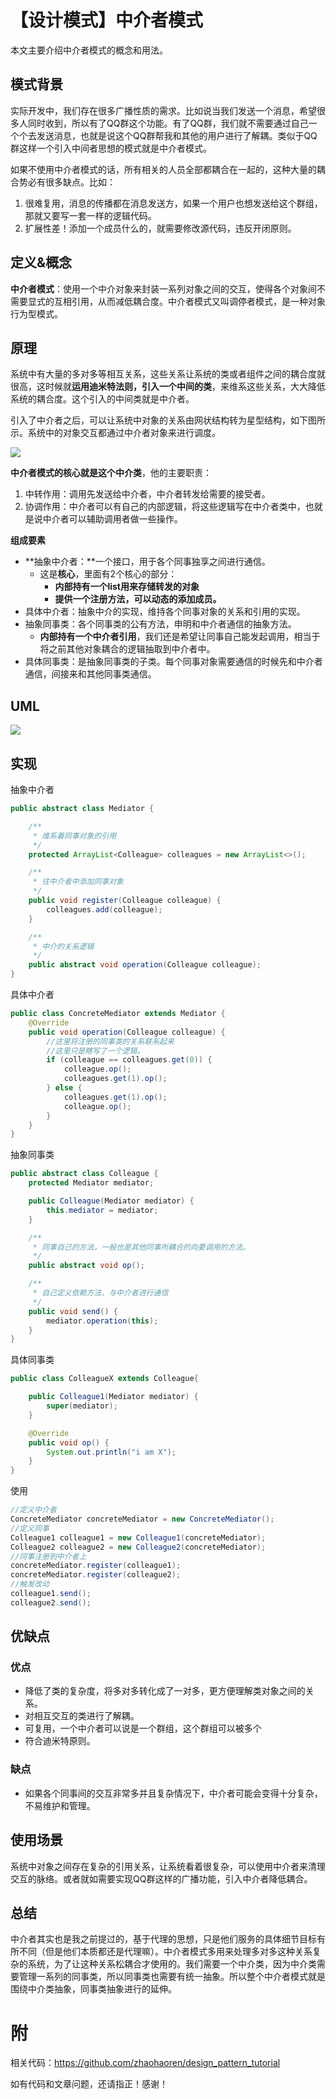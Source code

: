 # 【设计模式】中介者模式

本文主要介绍中介者模式的概念和用法。

## 模式背景

实际开发中，我们存在很多广播性质的需求。比如说当我们发送一个消息，希望很多人同时收到，所以有了QQ群这个功能。有了QQ群，我们就不需要通过自己一个个去发送消息，也就是说这个QQ群帮我和其他的用户进行了解耦。类似于QQ群这样一个引入中间者思想的模式就是中介者模式。

如果不使用中介者模式的话，所有相关的人员全部都耦合在一起的，这种大量的耦合势必有很多缺点。比如：

1. 很难复用，消息的传播都在消息发送方，如果一个用户也想发送给这个群组，那就又要写一套一样的逻辑代码。
2. 扩展性差！添加一个成员什么的，就需要修改源代码，违反开闭原则。

## 定义&概念

**中介者模式**：使用一个中介对象来封装一系列对象之间的交互，使得各个对象间不需要显式的互相引用，从而减低耦合度。中介者模式又叫调停者模式，是一种对象行为型模式。

## 原理

系统中有大量的多对多等相互关系，这些关系让系统的类或者组件之间的耦合度就很高，这时候就**运用迪米特法则，引入一个中间的类**，来维系这些关系，大大降低系统的耦合度。这个引入的中间类就是中介者。

引入了中介者之后，可以让系统中对象的关系由网状结构转为星型结构，如下图所示。系统中的对象交互都通过中介者对象来进行调度。

![](https://p3-juejin.byteimg.com/tos-cn-i-k3u1fbpfcp/f2386b6750e0436483af226f6e4b7d00~tplv-k3u1fbpfcp-zoom-1.image)

**中介者模式的核心就是这个中介类**，他的主要职责：

1. 中转作用：调用先发送给中介者，中介者转发给需要的接受者。
2. 协调作用：中介者可以有自己的内部逻辑，将这些逻辑写在中介者类中，也就是说中介者可以辅助调用者做一些操作。

**组成要素**

- **抽象中介者：**一个接口，用于各个同事独享之间进行通信。
  - 这是**核心**，里面有2个核心的部分：
    - **内部持有一个list用来存储转发的对象**
    - **提供一个注册方法，可以动态的添加成员。**
- 具体中介者：抽象中介的实现，维持各个同事对象的关系和引用的实现。
- 抽象同事类：各个同事类的公有方法，申明和中介者通信的抽象方法。
  - **内部持有一个中介者引用**，我们还是希望让同事自己能发起调用，相当于将之前其他对象耦合的逻辑抽取到中介者中。
- 具体同事类：是抽象同事类的子类。每个同事对象需要通信的时候先和中介者通信，间接来和其他同事类通信。

## UML

![](https://p6-juejin.byteimg.com/tos-cn-i-k3u1fbpfcp/40315f0ae8df4a9fa770640491f59488~tplv-k3u1fbpfcp-zoom-1.image)

## 实现

抽象中介者

```java
public abstract class Mediator {

    /**
     * 维系着同事对象的引用
     */
    protected ArrayList<Colleague> colleagues = new ArrayList<>();

    /**
     * 往中介者中添加同事对象
     */
    public void register(Colleague colleague) {
        colleagues.add(colleague);
    }

    /**
     * 中介的关系逻辑
     */
    public abstract void operation(Colleague colleague);
}
```

具体中介者

```java
public class ConcreteMediator extends Mediator {
    @Override
    public void operation(Colleague colleague) {
        //这里将注册的同事类的关系联系起来
        //这里只是瞎写了一个逻辑。
        if (colleague == colleagues.get(0)) {
            colleague.op();
            colleagues.get(1).op();
        } else {
            colleagues.get(1).op();
            colleague.op();
        }
    }
}
```

抽象同事类

```java
public abstract class Colleague {
    protected Mediator mediator;

    public Colleague(Mediator mediator) {
        this.mediator = mediator;
    }

    /**
     * 同事自己的方法，一般也是其他同事所耦合的向要调用的方法。
     */
    public abstract void op();

    /**
     * 自己定义依赖方法，与中介者进行通信
     */
    public void send() {
        mediator.operation(this);
    }
}
```

具体同事类

```java
public class ColleagueX extends Colleague{

    public Colleague1(Mediator mediator) {
        super(mediator);
    }

    @Override
    public void op() {
        System.out.println("i am X");
    }
}
```

使用

```java
//定义中介者
ConcreteMediator concreteMediator = new ConcreteMediator();
//定义同事
Colleague1 colleague1 = new Colleague1(concreteMediator);
Colleague2 colleague2 = new Colleague2(concreteMediator);
//同事注册到中介者上
concreteMediator.register(colleague1);
concreteMediator.register(colleague2);
//触发改动
colleague1.send();
colleague2.send();
```

## 优缺点

### 优点

- 降低了类的复杂度，将多对多转化成了一对多，更方便理解类对象之间的关系。 
- 对相互交互的类进行了解耦。 
- 可复用，一个中介者可以说是一个群组，这个群组可以被多个
- 符合迪米特原则。

### 缺点

- 如果各个同事间的交互非常多并且复杂情况下，中介者可能会变得十分复杂，不易维护和管理。

## 使用场景

系统中对象之间存在复杂的引用关系，让系统看着很复杂，可以使用中介者来清理交互的脉络。或者就如需要实现QQ群这样的广播功能，引入中介者降低耦合。

## 总结

中介者其实也是我之前提过的，基于代理的思想，只是他们服务的具体细节目标有所不同（但是他们本质都还是代理嘛）。中介者模式多用来处理多对多这种关系复杂的系统，为了让这种关系松耦合才使用的。我们需要一个中介类，因为中介类需要管理一系列的同事类，所以同事类也需要有统一抽象。所以整个中介者模式就是围绕中介类抽象，同事类抽象进行的延伸。

# 附

相关代码：https://github.com/zhaohaoren/design_pattern_tutorial

如有代码和文章问题，还请指正！感谢！